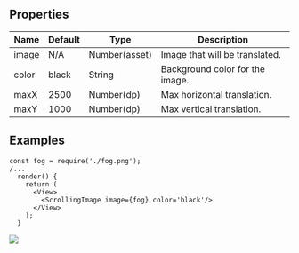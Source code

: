 
## Properties

Name          | Default     |  Type         | Description
--------------|-------------|---------------|-----------------------------------
image         | N/A         | Number(asset) | Image that will be translated.
color         | black       | String        | Background color for the image.
maxX          | 2500        | Number(dp)    | Max horizontal translation.
maxY          | 1000        | Number(dp)    | Max vertical translation.

## Examples
```
const fog = require('./fog.png');
/...
  render() {
    return (
      <View>
        <ScrollingImage image={fog} color='black'/>
      </View>
    );
  }
```
![](https://res.cloudinary.com/dnrciuoum/image/upload/v1484408579/scrolling_image_sxjqd5.gif)

